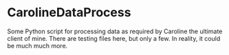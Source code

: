 # CarolineDataProcess
Some Python script for processing data as required by Caroline the ultimate client of mine.
There are testing files here, but only a few. In reality, it could be much much more.
